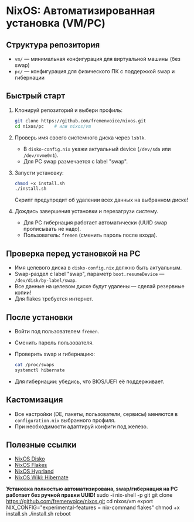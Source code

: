 # NixOS: Автоматизированная установка (VM/PC)

## Структура репозитория

* `vm/` — минимальная конфигурация для виртуальной машины (без swap)
* `pc/` — конфигурация для физического ПК с поддержкой swap и гибернации

## Быстрый старт

1. Клонируй репозиторий и выбери профиль:

   ```sh
   git clone https://github.com/fremenvoice/nixos.git
   cd nixos/pc    # или nixos/vm
   ```
2. Проверь имя своего системного диска через `lsblk`.

   * В `disko-config.nix` укажи актуальный device (`/dev/sda` или `/dev/nvme0n1`).
   * Для PC swap размечается с label "swap".
3. Запусти установку:

   ```sh
   chmod +x install.sh
   ./install.sh
   ```

   Скрипт предупредит об удалении всех данных на выбранном диске!
4. Дождись завершения установки и перезагрузи систему.

   * Для PC гибернация работает автоматически (UUID swap прописывать не надо).
   * Пользователь: `fremen` (сменить пароль после входа).

## Проверка перед установкой на PC

* Имя целевого диска в `disko-config.nix` должно быть актуальным.
* Swap-раздел с label "swap", параметр `boot.resumeDevice` — `/dev/disk/by-label/swap`.
* Все данные на целевом диске будут удалены — сделай резервные копии!
* Для flakes требуется интернет.

## После установки

* Войти под пользователем `fremen`.
* Сменить пароль пользователя.
* Проверить swap и гибернацию:

  ```sh
  cat /proc/swaps
  systemctl hibernate
  ```
* Для гибернации: убедись, что BIOS/UEFI её поддерживает.

## Кастомизация

* Все настройки (DE, пакеты, пользователи, сервисы) меняются в `configuration.nix` выбранного профиля.
* При необходимости адаптируй конфиги под железо.

## Полезные ссылки

* [NixOS Disko](https://github.com/nix-community/disko)
* [NixOS Flakes](https://nixos.wiki/wiki/Flakes)
* [NixOS Hyprland](https://github.com/hyprwm/Hyprland)
* [NixOS Wiki: Hibernate](https://nixos.wiki/wiki/Suspend_and_hibernate#Using_swap_partition)

**Установка полностью автоматизирована, swap/гибернация на PC работает без ручной правки UUID!**
sudo -i
nix-shell -p git
git clone https://github.com/fremenvoice/nixos.git
cd nixos/vm
export NIX_CONFIG="experimental-features = nix-command flakes"
chmod +x install.sh
./install.sh
reboot
